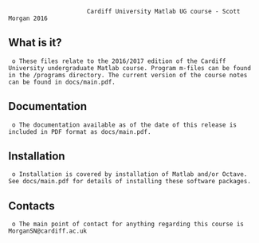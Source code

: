 
                          Cardiff University Matlab UG course - Scott Morgan 2016

  What is it?
  -----------

     o These files relate to the 2016/2017 edition of the Cardiff University undergraduate Matlab course. Program m-files can be found in the /programs directory. The current version of the course notes can be found in docs/main.pdf.


  Documentation
  -------------

     o The documentation available as of the date of this release is included in PDF format as docs/main.pdf.

  Installation
  ------------

     o Installation is covered by installation of Matlab and/or Octave. See docs/main.pdf for details of installing these software packages.

  Contacts
  --------

     o The main point of contact for anything regarding this course is MorganSN@cardiff.ac.uk

